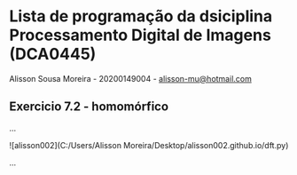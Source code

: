 # Lista de programação da dsiciplina Processamento Digital de Imagens (DCA0445)
Alisson Sousa Moreira - 20200149004 - alisson-mu@hotmail.com

## Exercicio 7.2 - homomórfico


...

![alisson002](C:/Users/Alisson Moreira/Desktop/alisson002.github.io/dft.py)

...


